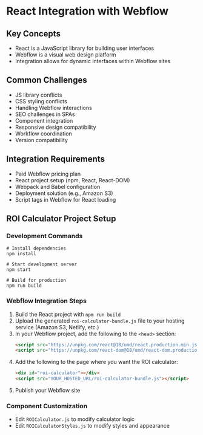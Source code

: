 # React Integration with Webflow

## Key Concepts
- React is a JavaScript library for building user interfaces
- Webflow is a visual web design platform
- Integration allows for dynamic interfaces within Webflow sites

## Common Challenges
- JS library conflicts
- CSS styling conflicts
- Handling Webflow interactions
- SEO challenges in SPAs
- Component integration
- Responsive design compatibility
- Workflow coordination
- Version compatibility

## Integration Requirements
- Paid Webflow pricing plan
- React project setup (npm, React, React-DOM)
- Webpack and Babel configuration
- Deployment solution (e.g., Amazon S3)
- Script tags in Webflow for React loading

## ROI Calculator Project Setup

### Development Commands
```
# Install dependencies
npm install

# Start development server
npm start

# Build for production
npm run build
```

### Webflow Integration Steps
1. Build the React project with `npm run build`
2. Upload the generated `roi-calculator-bundle.js` file to your hosting service (Amazon S3, Netlify, etc.)
3. In your Webflow project, add the following to the `<head>` section:
   ```html
   <script src="https://unpkg.com/react@18/umd/react.production.min.js"></script>
   <script src="https://unpkg.com/react-dom@18/umd/react-dom.production.min.js"></script>
   ```
4. Add the following to the page where you want the ROI calculator:
   ```html
   <div id="roi-calculator"></div>
   <script src="YOUR_HOSTED_URL/roi-calculator-bundle.js"></script>
   ```
5. Publish your Webflow site

### Component Customization
- Edit `ROICalculator.js` to modify calculator logic
- Edit `ROICalculatorStyles.js` to modify styles and appearance